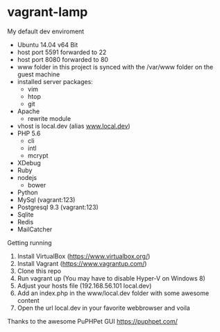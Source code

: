 vagrant-lamp
============

My default dev enviroment

- Ubuntu 14.04 v64 Bit
- host port 5591 forwarded to 22
- host port 8080 forwarded to 80
- www folder in this project is synced with the /var/www folder on the guest machine
- installed server packages:
  - vim
  - htop
  - git
- Apache
  - rewrite module
- vhost is local.dev (alias www.local.dev)
- PHP 5.6
  - cli
  - intl
  - mcrypt
- XDebug
- Ruby
- nodejs
  - bower
- Python
- MySql (vagrant:123)
- Postgresql 9.3 (vagrant:123)
- Sqlite
- Redis
- MailCatcher

Getting running

1. Install VirtualBox (https://www.virtualbox.org/)
2. Install Vagrant (https://www.vagrantup.com/)
3. Clone this repo
4. Run vagrant up (You may have to disable Hyper-V on Windows 8)
5. Adjust your hosts file (192.168.56.101 local.dev)
6. Add an index.php in the www/local.dev folder with some awesome content
6. Open the url local.dev in your favorite webbrowser and voila

Thanks to the awesome PuPHPet GUI https://puphpet.com/
